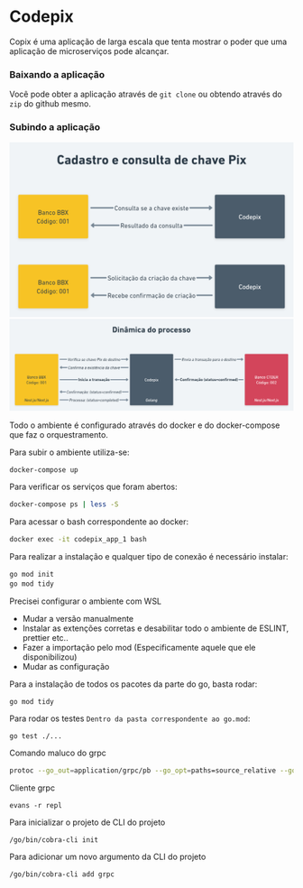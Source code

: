 # Codepix

Copix é uma aplicação de larga escala que tenta mostrar o poder que uma aplicação de microserviços pode alcançar.

### Baixando a aplicação

Você pode obter a aplicação através de `git clone` ou obtendo através do `zip` do github mesmo.

### Subindo a aplicação

![Cadastro](.github/Cadastro-e-consulta%402xv2.png)
![Dinamica](.github/Dinamica-do-processo%402xv2.png)

Todo o ambiente é configurado através do docker e do docker-compose que faz o orquestramento.

Para subir o ambiente utiliza-se:
```bash
docker-compose up
```

Para verificar os serviços que foram abertos:
```bash
docker-compose ps | less -S
```

Para acessar o bash correspondente ao docker:
```bash
docker exec -it codepix_app_1 bash
```

Para realizar a instalação e qualquer tipo de conexão é necessário instalar:
```bash
go mod init
go mod tidy
```

Precisei configurar o ambiente com WSL
- Mudar a versão manualmente
- Instalar as extenções corretas e desabilitar todo o ambiente de ESLINT, prettier etc..
- Fazer a importação pelo mod (Especificamente aquele que ele disponibilizou)
- Mudar as configuração


Para a instalação de todos os pacotes da parte do go, basta rodar:
```
go mod tidy
```

Para rodar os testes `Dentro da pasta correspondente ao go.mod`:
```
go test ./...
```
Comando maluco do grpc
```bash
protoc --go_out=application/grpc/pb --go_opt=paths=source_relative --go-grpc_out=application/grpc/pb --go-grpc_opt=paths=source_relative --proto_path=application/grpc/protofiles application/grpc/protofiles/*.proto 
```

Cliente grpc
```
evans -r repl
```

Para inicializar o projeto de CLI do projeto
```
/go/bin/cobra-cli init
```
Para adicionar um novo argumento da CLI do projeto
```
/go/bin/cobra-cli add grpc
```